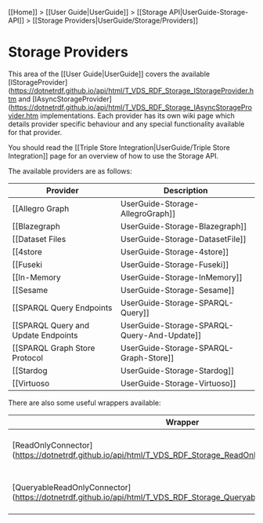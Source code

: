 [[Home]] > [[User Guide|UserGuide]] > [[Storage API|UserGuide-Storage-API]] > [[Storage Providers|UserGuide/Storage/Providers]]

# Storage Providers 

This area of the [[User Guide|UserGuide]] covers the available [IStorageProvider](https://dotnetrdf.github.io/api/html/T_VDS_RDF_Storage_IStorageProvider.htm and [IAsyncStorageProvider](https://dotnetrdf.github.io/api/html/T_VDS_RDF_Storage_IAsyncStorageProvider.htm implementations.  Each provider has its own wiki page which details provider specific behaviour and any special functionality available for that provider.

You should read the [[Triple Store Integration|UserGuide/Triple Store Integration]] page for an overview of how to use the Storage API.

The available providers are as follows:

| Provider | Description |
| --- | --- |
| [[Allegro Graph|UserGuide-Storage-AllegroGraph]] | AllegroGraph 3.x and 4.x |
| [[Blazegraph|UserGuide-Storage-Blazegraph]] | Blazegraph |
| [[Dataset Files|UserGuide-Storage-DatasetFile]] | Read-only view over a NQuads/TriG/TriX file |
| [[4store|UserGuide-Storage-4store]] | 4store |
| [[Fuseki|UserGuide-Storage-Fuseki]] | Apache Jena Fuseki, access any Jena based store via Fuseki |
| [[In-Memory|UserGuide-Storage-InMemory]] | In-Memory store |
| [[Sesame|UserGuide-Storage-Sesame]] | Any Sesame based store is supported e.g. Sesame, OWLIM, BigData |
| [[SPARQL Query Endpoints|UserGuide-Storage-SPARQL-Query]] | Any SPARQL Query endpoint |
| [[SPARQL Query and Update Endpoints|UserGuide-Storage-SPARQL-Query-And-Update]] | Any store providing both a query and update endpoint |
| [[SPARQL Graph Store Protocol|UserGuide-Storage-SPARQL-Graph-Store]] | Any SPARQL Graph Store Protocol endpoint |
| [[Stardog|UserGuide-Storage-Stardog]] | Stardog |
| [[Virtuoso|UserGuide-Storage-Virtuoso]] | Virtuoso Universal Server |

There are also some useful wrappers available:

| Wrapper | Description |
| --- | --- |
| [ReadOnlyConnector](https://dotnetrdf.github.io/api/html/T_VDS_RDF_Storage_ReadOnlyConnector.htm | Make any other provider read-only |
| [QueryableReadOnlyConnector](https://dotnetrdf.github.io/api/html/T_VDS_RDF_Storage_QueryableReadOnlyConnector.htm | Make any queryable provider read-only |